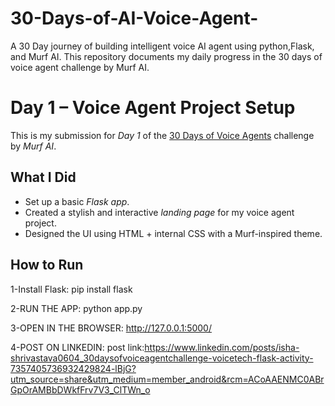 # 30-Days-of-AI-Voice-Agent-
A 30 Day journey of building intelligent voice AI agent using python,Flask, and Murf AI. This repository documents my daily progress in the 30 days of  voice agent challenge by Murf AI.

# Day 1 – Voice Agent Project Setup 

This is my submission for *Day 1* of the [30 Days of Voice Agents](https://www.murf.ai/30-days-of-voice-agents) challenge by *Murf AI*.

## What I Did
- Set up a basic *Flask app*.
- Created a stylish and interactive *landing page* for my voice agent project.
- Designed the UI using HTML + internal CSS with a Murf-inspired theme.
 
##  How to Run
 1-Install Flask:
pip install flask

 2-RUN THE APP:
python app.py

 3-OPEN IN THE BROWSER:
http://127.0.0.1:5000/

 4-POST ON LINKEDIN:
 post link:https://www.linkedin.com/posts/isha-shrivastava0604_30daysofvoiceagentchallenge-voicetech-flask-activity-7357405736932429824-lBjG?utm_source=share&utm_medium=member_android&rcm=ACoAAENMC0ABrGpOrAMBbDWkfFrv7V3_ClTWn_o
